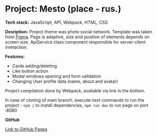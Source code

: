 # Project: Mesto (place - rus.)

**Tech stack:** JavaScript, API, Webpack, HTML, CSS

**Desription:** Project theme was photo social network. Template was taken from [Figma](https://www.figma.com/file/2cn9N9jSkmxD84oJik7xL7/JavaScript.-Sprint-4?node-id=0%3A1).
Page is adaptive, size and position of elements depends on screen size. ApiService class component responsible for server-client inretaction.

**Features:**

- Cards adding/deleting
- Like button action
- Modal windows opening and form validation
- Changing User profile data (name, about and avatar)

Project compilation done by Webpack, avaliable via link in the bottom. 

In case of cloning of main branch, execute next commands to run the project  - `npm i` to install dependencies, `npm run dev` to run page on port :8080

**GitHub**

[Link to GitHub Pages](https://iluxmas.github.io/mesto/index.html)
